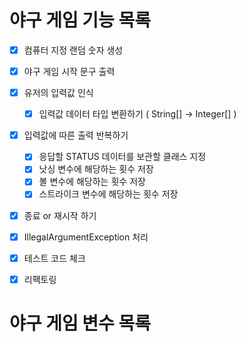 # 야구 게임 기능 목록
- [X] 컴퓨터 지정 랜덤 숫자 생성
- [X] 야구 게임 시작 문구 출력
- [X] 유저의 입력값 인식
  - [X] 입력값 데이터 타입 변환하기 ( String[] ->  Integer[] )
- [X] 입력값에 따른 출력 반복하기 
  - [X] 응답할 STATUS 데이터를 보관할 클래스 지정
  - [X] 낫싱 변수에 해당하는 횟수 저장
  - [X] 볼 변수에 해당하는 횟수 저장
  - [X] 스트라이크 변수에 해당하는 횟수 저장
- [X] 종료 or 재시작 하기
- [X] IllegalArgumentException 처리
- [X] 테스트 코드 체크
- [X] 리팩토링


# 야구 게임 변수 목록
